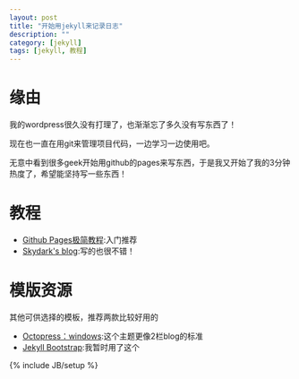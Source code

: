 ```yaml
---
layout: post
title: "开始用jekyll来记录日志"
description: ""
category: [jekyll]
tags: [jekyll, 教程]
---
```

# 缘由
我的wordpress很久没有打理了，也渐渐忘了多久没有写东西了！

现在也一直在用git来管理项目代码，一边学习一边使用吧。

无意中看到很多geek开始用github的pages来写东西，于是我又开始了我的3分钟热度了，希望能坚持写一些东西！

# 教程
* [Github Pages极简教程](1):入门推荐
* [Skydark's blog](2):写的也很不错！

# 模版资源
其他可供选择的模板，推荐两款比较好用的

* [Octopress：windows](http://www.octopress.org/):这个主题更像2栏blog的标准
* [Jekyll Bootstrap](http://jekyllbootstrap.com/):我暂时用了这个




{% include JB/setup %}

[1]:http://chen.yanping.me/cn/blog/2012/03/18/github-pages-step-by-step/
[2]:http://blog.skydark.info/programming/2012/03/23/play-with-jekyll/


